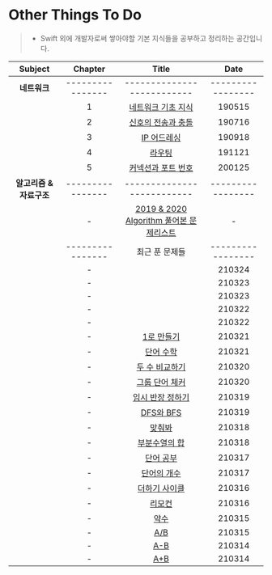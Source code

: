 # Other Things To Do
> - Swift 외에 개발자로써 쌓아야할 기본 지식들을 공부하고 정리하는 공간입니다.

| Subject | Chapter | Title | Date |
| :---: | :---: | :---: | :---: |
| **네트워크** | ---------------- | -------------------------- | ----------------- |
| | 1 | [네트워크 기초 지식](https://github.com/wargi/Etc/blob/master/Network/Chapter1.md) | 190515 |
| | 2 | [신호의 전송과 충돌](https://github.com/wargi/Etc/blob/master/Network/Chapter2.md) | 190716 |
| | 3 | [IP 어드레싱](https://github.com/wargi/Etc/blob/master/Network/Chapter3.md) | 190918 |
| | 4 | [라우팅](https://github.com/wargi/Etc/blob/master/Network/Chapter4.md) | 191121 |
| | 5 | [커넥션과 포트 번호](https://github.com/wargi/Etc/blob/master/Network/Chapter5.md) | 200125 |
| **알고리즘 & 자료구조** | ---------------- | -------------------------- | ----------------- |
| | - | [2019 & 2020 Algorithm 풀어본 문제리스트](https://github.com/wargi/Etc/blob/master/1920_README.md) | - |
|  | ---------------- | 최근 푼 문제들 | ----------------- |
| | - | [](https://github.com/wargi/Other-Things-To-Do/blob/master/Algorithm/2021/100/Question21.md) | 210324 |
| | - | [](https://github.com/wargi/Other-Things-To-Do/blob/master/Algorithm/2021/100/Question20.md) | 210323 |
| | - | [](https://github.com/wargi/Other-Things-To-Do/blob/master/Algorithm/2021/100/Question19.md) | 210323 |
| | - | [](https://github.com/wargi/Other-Things-To-Do/blob/master/Algorithm/2021/100/Question18.md) | 210322 |
| | - | [](https://github.com/wargi/Other-Things-To-Do/blob/master/Algorithm/2021/100/Question17.md) | 210322 |
| | - | [1로 만들기](https://github.com/wargi/Other-Things-To-Do/blob/master/Algorithm/2021/100/Question16.md) | 210321 |
| | - | [단어 수학](https://github.com/wargi/Other-Things-To-Do/blob/master/Algorithm/2021/100/Question15.md) | 210321 |
| | - | [두 수 비교하기](https://github.com/wargi/Other-Things-To-Do/blob/master/Algorithm/2021/100/Question14.md) | 210320 |
| | - | [그룹 단어 체커](https://github.com/wargi/Other-Things-To-Do/blob/master/Algorithm/2021/100/Question13.md) | 210320 |
| | - | [임시 반장 정하기](https://github.com/wargi/Other-Things-To-Do/blob/master/Algorithm/2021/100/Question12.md) | 210319 |
| | - | [DFS와 BFS](https://github.com/wargi/Other-Things-To-Do/blob/master/Algorithm/2021/100/Question11.md) | 210319 |
| | - | [맞춰봐](https://github.com/wargi/Other-Things-To-Do/blob/master/Algorithm/2021/100/Question10.md) | 210318 |
| | - | [부분수열의 합](https://github.com/wargi/Other-Things-To-Do/blob/master/Algorithm/2021/100/Question09.md) | 210318 |
| | - | [단어 공부](https://github.com/wargi/Other-Things-To-Do/blob/master/Algorithm/2021/100/Question08.md) | 210317 |
| | - | [단어의 개수](https://github.com/wargi/Other-Things-To-Do/blob/master/Algorithm/2021/100/Question07.md) | 210317 |
| | - | [더하기 사이클](https://github.com/wargi/Other-Things-To-Do/blob/master/Algorithm/2021/100/Question06.md) | 210316 |
| | - | [리모컨](https://github.com/wargi/Other-Things-To-Do/blob/master/Algorithm/2021/100/Question05.md) | 210316 |
| | - | [약수](https://github.com/wargi/Other-Things-To-Do/blob/master/Algorithm/2021/100/Question04.md) | 210315 |
| | - | [A/B](https://github.com/wargi/Other-Things-To-Do/blob/master/Algorithm/2021/100/Question03.md) | 210315 |
| | - | [A-B](https://github.com/wargi/Other-Things-To-Do/blob/master/Algorithm/2021/100/Question02.md) | 210314 |
| | - | [A+B](https://github.com/wargi/Other-Things-To-Do/blob/master/Algorithm/2021/100/Question01.md) | 210314 |

